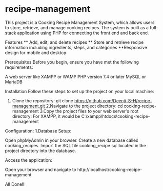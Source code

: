 # recipe-management

This project is a Cooking Recipe Management System, which allows users to store, retrieve, and manage cooking recipes. The system is built as a full-stack application using PHP for connecting the front end and back end.

Features
** Add, edit, and delete recipes
** Store and retrieve recipe information including ingredients, steps, and categories
**Responsive design for mobile and desktop

Prerequisites
Before you begin, ensure you have met the following requirements:

A web server like XAMPP or WAMP
PHP version 7.4 or later
MySQL or MariaDB

Installation
Follow these steps to set up the project on your local machine:
1. Clone the repository:
      git clone https://github.com/Deepti-S-H/recipe-management.git
2.Navigate to the project directory:
      cd cooking-recipe-management
3.Copy the project files to your web server's root directory:
      For XAMPP, it would be C:\xampp\htdocs\cooking-recipe-management

Configuration:
1.Database Setup:

Open phpMyAdmin in your browser.
Create a new database called cooking_recipes.
Import the SQL file cooking_recipe.sql located in the project directory into the database.

Access the application:

Open your browser and navigate to http://localhost/cooking-recipe-management

All Done!!
